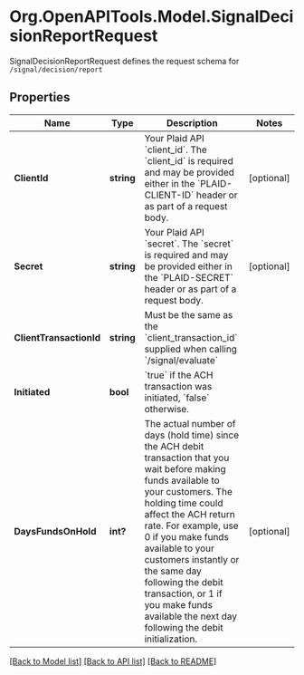 # Org.OpenAPITools.Model.SignalDecisionReportRequest
SignalDecisionReportRequest defines the request schema for `/signal/decision/report`

## Properties

Name | Type | Description | Notes
------------ | ------------- | ------------- | -------------
**ClientId** | **string** | Your Plaid API &#x60;client_id&#x60;. The &#x60;client_id&#x60; is required and may be provided either in the &#x60;PLAID-CLIENT-ID&#x60; header or as part of a request body. | [optional] 
**Secret** | **string** | Your Plaid API &#x60;secret&#x60;. The &#x60;secret&#x60; is required and may be provided either in the &#x60;PLAID-SECRET&#x60; header or as part of a request body. | [optional] 
**ClientTransactionId** | **string** | Must be the same as the &#x60;client_transaction_id&#x60; supplied when calling &#x60;/signal/evaluate&#x60; | 
**Initiated** | **bool** | &#x60;true&#x60; if the ACH transaction was initiated, &#x60;false&#x60; otherwise. | 
**DaysFundsOnHold** | **int?** | The actual number of days (hold time) since the ACH debit transaction that you wait before making funds available to your customers. The holding time could affect the ACH return rate. For example, use 0 if you make funds available to your customers instantly or the same day following the debit transaction, or 1 if you make funds available the next day following the debit initialization. | [optional] 

[[Back to Model list]](../README.md#documentation-for-models) [[Back to API list]](../README.md#documentation-for-api-endpoints) [[Back to README]](../README.md)

